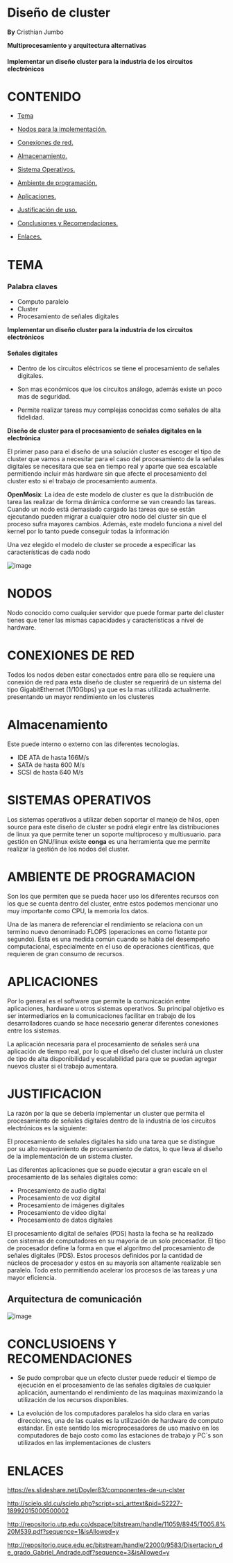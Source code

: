 # Diseño de cluster

**By** Cristhian Jumbo

**Multiprocesamiento y arquitectura alternativas**

#### Implementar un diseño cluster para la industria de los circuitos electrónicos

# CONTENIDO

* [Tema](#id1)

* [Nodos para la implementación.](#id2)

* [Conexiones de red.](#id3)

* [Almacenamiento.](#id4)

* [Sistema Operativos.](#id5)

* [Ambiente de programación.](#id6)

* [Aplicaciones.](#id7)

* [Justificación de uso.](#id8)
  
* [Conclusiones y Recomendaciones.](#id9)

* [Enlaces.](#id10)

<a name="id1"></a>

# TEMA 

### Palabra claves 
* Computo paralelo
* Cluster
* Procesamiento de señales digitales


**Implementar un diseño cluster para la industria de los circuitos electrónicos**

#### Señales digitales

- Dentro de los circuitos eléctricos se tiene el procesamiento de señales digitales.

- Son mas económicos que los circuitos análogo, además existe un poco mas de seguridad.

- Permite realizar tareas muy complejas conocidas como señales de alta fidelidad.

**Diseño de cluster para el procesamiento de señales digitales en la electrónica**

El primer paso para el diseño de una solución cluster es escoger el tipo de cluster que vamos a necesitar para el caso del procesamiento de la señales digitales se necesitara que sea en tiempo real y aparte que sea escalable permitiendo incluir más hardware sin que afecte el procesamiento del cluster esto si el trabajo de procesamiento aumenta. 

**OpenMosix**: La idea de este modelo de cluster es que la distribución de tarea las realizar de forma dinámica conforme se van creando las tareas. Cuando un nodo está demasiado cargado las tareas que se están ejecutando pueden migrar a cualquier otro nodo del cluster sin que el proceso sufra mayores cambios. Además, este modelo funciona a nivel del kernel por lo tanto puede conseguir todas la información 

Una vez elegido el modelo de cluster se procede a especificar las características de cada nodo 

![image](https://user-images.githubusercontent.com/50051312/59373982-6a10f480-8d10-11e9-9f01-9f079d12646a.png)




<a name="id2"></a>
# NODOS

Nodo conocido como cualquier servidor que puede formar parte del cluster tienes que tener las mismas capacidades y características a nivel de hardware.

<a name="id3"></a>
# CONEXIONES DE RED
Todos los nodos deben estar conectados entre para ello se requiere una conexión de red para esta diseño de cluster se requerirá de un sistema del tipo  GigabitEthernet (1/10Gbps)  ya que es la mas utilizada actualmente. presentando un mayor rendimiento en los clusteres 

<a name="id4"></a>
# Almacenamiento 

Este puede interno o externo con las diferentes tecnologías.

* IDE ATA de hasta 166M/s
* SATA de hasta 600 M/s
* SCSI de hasta 640 M/s

<a name="id5"></a>
# SISTEMAS OPERATIVOS

Los sistemas operativos a utilizar deben soportar el manejo de hilos, open source para este diseño de cluster se podrá elegir entre las distribuciones de linux ya que permite tener un soporte multiproceso y multiusuario. para gestión en GNU/linux existe **conga** es una herramienta que me permite realizar la gestión de los nodos del cluster.


<a name="id6"></a>
# AMBIENTE DE PROGRAMACION

Son los que permiten que se pueda hacer uso los diferentes recursos con los que se cuenta dentro del cluster, entre estos podemos mencionar uno muy importante como CPU, la memoria los datos.

Una de las manera de referenciar el rendimiento se relaciona con un termino nuevo denominado FLOPS (operaciones en como flotante por segundo). Esta es una medida común cuando se habla del desempeño computacional, especialmente en el uso de operaciones científicas, que requieren de gran consumo de recursos.

<a name="id7"></a>
# APLICACIONES 
Por lo general es el software que permite la comunicación entre aplicaciones, hardware u otros sistemas operativos.
Su principal objetivo es ser intermediarios en la comunicaciones facilitar en trabajo de los desarrolladores cuando se hace necesario generar   diferentes conexiones entre los sistemas.

La aplicación necesaria para el procesamiento de señales será una aplicación de tiempo real, por lo que el diseño del cluster incluirá un cluster de tipo de alta disponibilidad y escalabilidad para que se puedan agregar nuevos cluster si el trabajo aumentara.




<a name="id8"></a>
# JUSTIFICACION

La razón por la que se debería implementar un cluster que permita el procesamiento de señales digitales dentro de la industria de los circuitos electrónicos es la siguiente:

El procesamiento de señales digitales ha sido una tarea que se distingue por su alto requerimiento de procesamiento de datos, lo que lleva al diseño de la implementación de un sistema cluster.

Las diferentes aplicaciones que se puede ejecutar a gran escale en el procesamiento de las señales digitales como:

* Procesamiento de audio digital
* Procesamiento de voz digital
* Procesamiento de imágenes digitales 
* Procesamiento de video digital
* Procesamiento de datos digitales


El procesamiento digital de señales (PDS) hasta la fecha se ha realizado con sistemas de computadores en su mayoría de un solo procesador. El tipo de procesador define la forma en que el algoritmo del procesamiento de señales digitales (PDS). Estos procesos definidos por la cantidad de núcleos de procesador y estos en su mayoría son altamente realizable sen paralelo. Todo esto permitiendo acelerar los procesos de las tareas y una mayor eficiencia.



## Arquitectura de comunicación

![image](https://user-images.githubusercontent.com/50051312/59375910-bcecab00-8d14-11e9-82b9-93fda8cb36b8.png)

<a name="id9"></a>
# CONCLUSIOENS Y RECOMENDACIONES

*  Se pudo comprobar que un efecto cluster puede reducir el tiempo de ejecución en el procesamiento de las señales digitales de cualquier aplicación, aumentando el rendimiento de las maquinas maximizando la utilización de los recursos disponibles.

* La evolución de los computadores paralelos ha sido clara en varias direcciones, una de las cuales es la utilización de hardware de computo estándar. En este sentido los microprocesadores de uso masivo en los computadores de bajo costo como las estaciones de trabajo y PC´s son utilizados en las implementaciones de clusters 

<a name="id10"></a>
# ENLACES


https://es.slideshare.net/Doyler83/componentes-de-un-clster

http://scielo.sld.cu/scielo.php?script=sci_arttext&pid=S2227-18992015000500002

http://repositorio.utp.edu.co/dspace/bitstream/handle/11059/8945/T005.8%20M539.pdf?sequence=1&isAllowed=y

http://repositorio.puce.edu.ec/bitstream/handle/22000/9583/Disertacion_de_grado_Gabriel_Andrade.pdf?sequence=3&isAllowed=y
